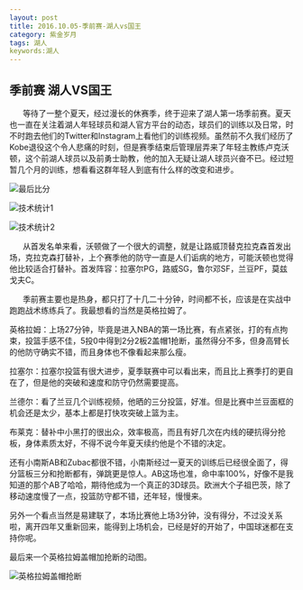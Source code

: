 ```yaml
---
layout: post
title: 2016.10.05-季前赛-湖人vs国王
category: 紫金岁月
tags: 湖人
keywords:湖人 
---
```


## 季前赛 湖人VS国王

&nbsp;&nbsp;&nbsp;&nbsp;&nbsp;&nbsp;等待了一整个夏天，经过漫长的休赛季，终于迎来了湖人第一场季前赛。夏天也一直在关注着湖人年轻球员和湖人官方平台的动态，球员们的训练以及日常，时不时跑去他们的Twitter和Instagram上看他们的训练视频。虽然前不久我们经历了Kobe退役这个令人悲痛的时刻，但是赛季结束后管理层弄来了年轻主教练卢克沃顿，这个前湖人球员以及前勇士助教，他的加入无疑让湖人球员兴奋不已。经过短暂几个月的训练，想看看这群年轻人到底有什么样的改变和进步。

![最后比分](http://https://github.com/shenhuniurou/shenhuniurou.github.io/tree/master/assets/img/1.jpg)

![技术统计1](http://https://github.com/shenhuniurou/shenhuniurou.github.io/tree/master/assets/img/2.png)

![技术统计2](http://https://github.com/shenhuniurou/shenhuniurou.github.io/tree/master/assets/img/3.png)


&nbsp;&nbsp;&nbsp;&nbsp;&nbsp;&nbsp;从首发名单来看，沃顿做了一个很大的调整，就是让路威顶替克拉克森首发出场，克拉克森打替补，上个赛季他的防守一直是人们诟病的地方，可能沃顿也觉得他比较适合打替补。首发阵容：拉塞尔PG，路威SG，鲁尔邓SF，兰豆PF，莫兹戈夫C。

&nbsp;&nbsp;&nbsp;&nbsp;&nbsp;&nbsp;季前赛主要也是热身，都只打了十几二十分钟，时间都不长，应该是在实战中跑跑战术练练兵了。我最想看的当然是英格拉姆了。

英格拉姆：上场27分钟，毕竟是进入NBA的第一场比赛，有点紧张，打的有点拘束，投篮手感不佳，5投0中得到2分2板2盖帽1抢断，虽然得分不多，但身高臂长的他防守确实不错，而且身体也不像看起来那么瘦。

拉塞尔：拉塞尔投篮有很大进步，夏季联赛中可以看出来，而且比上赛季打的更自在了，但是他的突破和速度和防守仍然需要提高。

兰德尔：看了兰豆几个训练视频，他晒的三分投篮，好准。但是比赛中兰豆面框的机会还是太少，基本上都是打快攻突破上篮为主。

布莱克：替补中小黑打的很出众，效率极高，而且有好几次在内线的硬抗得分抢板，身体素质太好，不得不说今年夏天续约他是个不错的决定。

还有小南斯AB和Zubac都很不错，小南斯经过一夏天的训练后已经很全面了，得分篮板三分和抢断都有，弹跳更是惊人。AB这场也准，命中率100%，好像不是我知道的那个AB了哈哈，期待他成为一个真正的3D球员。欧洲大个子祖巴茨，除了移动速度慢了一点，投篮防守都不错，还年轻，慢慢来。

另外一个看点当然是易建联了，本场比赛他上场3分钟，没有得分，不过没关系啦，离开四年又重新回来，能得到上场机会，已经是好的开始了，中国球迷都在支持你呢。

最后来一个英格拉姆盖帽加抢断的动图。

![英格拉姆盖帽抢断](http://https://github.com/shenhuniurou/shenhuniurou.github.io/tree/master/assets/img/4.gif)

